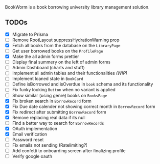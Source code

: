 BookWorm is a book borrowing university library management solution.

## TODOs

- [x] Migrate to Prisma
- [ ] Remove RootLayout suppressHydrationWarning prop
- [x] Fetch all books from the database on the `LibraryPage`
- [ ] Get user borrowed books on the `ProfilePage`
- [x] Make the all admin forms prettier
- [ ] Display final summery on the left of admin forms
- [ ] Admin Dashboard (charts and stuff)
- [ ] Implement all admin tables and their functionalities _(WIP)_
- [ ] Implement loaned state in `BookCard`
- [ ] Define isBorrowed and isOverdue in `book` schema and its functionality
- [ ] Fix funky looking `Button` when no variant is applied
- [ ] Show similar (using genre) books on `BooksPage`
- [x] Fix broken search in `BorrowRecord` form
- [x] Fix Due date calender not showing correct month in `BorrowRecord` form
- [x] Fix redirect after submitting `BorrowRecord` form
- [x] Remove replacing real data if its null
- [ ] Find a better way to search for `BorrowRecords`
- [x] OAuth implementation
- [x] Email verification
- [ ] Password reset
- [ ] Fix emails not sending (Ratelimiting?)
- [ ] Add confetti to onboarding screen after finalizing profile
- [ ] Verify google oauth
